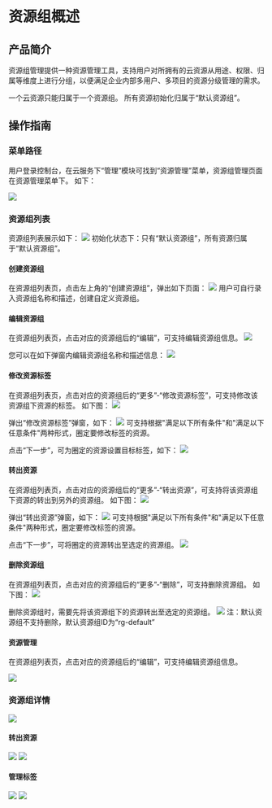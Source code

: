 # 资源组概述
## 产品简介

资源组管理提供一种资源管理工具，支持用户对所拥有的云资源从用途、权限、归属等维度上进行分组，以便满足企业内部多用户、多项目的资源分级管理的需求。

一个云资源只能归属于一个资源组。 所有资源初始化归属于“默认资源组”。

## 操作指南

### 菜单路径
用户登录控制台，在云服务下“管理”模块可找到“资源管理”菜单，资源组管理页面在资源管理菜单下。
如下：

![](https://github.com/jdcloudcom/cn/blob/wangxiaguang1116/image/resourcegroup/1-road.png)

### 资源组列表

资源组列表展示如下：
![](https://github.com/jdcloudcom/cn/blob/wangxiaguang1116/image/resourcegroup/2-list.png)
初始化状态下：只有“默认资源组”，所有资源归属于“默认资源组”。

#### 创建资源组

在资源组列表页，点击左上角的“创建资源组”，弹出如下页面：
![](https://github.com/jdcloudcom/cn/blob/wangxiaguang1116/image/resourcegroup/3-create.png)
用户可自行录入资源组名称和描述，创建自定义资源组。

#### 编辑资源组

在资源组列表页，点击对应的资源组后的“编辑”，可支持编辑资源组信息。
![](https://github.com/jdcloudcom/cn/blob/wangxiaguang1116/image/resourcegroup/4-edit.png)

您可以在如下弹窗内编辑资源组名称和描述信息：
![](https://github.com/jdcloudcom/cn/blob/wangxiaguang1116/image/resourcegroup/4-edit2.png)

#### 修改资源标签

在资源组列表页，点击对应的资源组后的“更多”-“修改资源标签”，可支持修改该资源组下资源的标签。
如下图：
![](https://github.com/jdcloudcom/cn/blob/wangxiaguang1116/image/resourcegroup/6-modify%20label1.png)

弹出“修改资源标签”弹窗，如下：
![](https://github.com/jdcloudcom/cn/blob/wangxiaguang1116/image/resourcegroup/6-modify%20label2.png)
可支持根据"满足以下所有条件"和"满足以下任意条件"两种形式，圈定要修改标签的资源。

点击“下一步”，可为圈定的资源设置目标标签，如下：
![](https://github.com/jdcloudcom/cn/blob/wangxiaguang1116/image/resourcegroup/6-modify%20labeil3.png)


#### 转出资源

在资源组列表页，点击对应的资源组后的“更多”-“转出资源”，可支持将该资源组下资源的转出到另外的资源组。
如下图：
![](https://github.com/jdcloudcom/cn/blob/wangxiaguang1116/image/resourcegroup/6-modify%20label1.png)

弹出“转出资源”弹窗，如下：
![](https://github.com/jdcloudcom/cn/blob/wangxiaguang1116/image/resourcegroup/7-out1.png)
可支持根据"满足以下所有条件"和"满足以下任意条件"两种形式，圈定要修改标签的资源。

点击“下一步”，可将圈定的资源转出至选定的资源组。
![](https://github.com/jdcloudcom/cn/blob/wangxiaguang1116/image/resourcegroup/7out2.png)


#### 删除资源组

在资源组列表页，点击对应的资源组后的“更多”-“删除”，可支持删除资源组。
如下图：
![](https://github.com/jdcloudcom/cn/blob/wangxiaguang1116/image/resourcegroup/6-modify%20label1.png)

删除资源组时，需要先将该资源组下的资源转出至选定的资源组。
![](https://github.com/jdcloudcom/cn/blob/wangxiaguang1116/image/resourcegroup/8-delete.png)
注：默认资源组不支持删除，默认资源组ID为“rg-default”


#### 资源管理

在资源组列表页，点击对应的资源组后的“编辑”，可支持编辑资源组信息。

![](https://github.com/jdcloudcom/cn/blob/wangxiaguang1116/image/resourcegroup/5-manage.png)


### 资源组详情

![](https://github.com/jdcloudcom/cn/blob/wangxiaguang1116/image/resourcegroup/9-detail.png)


#### 转出资源

![](https://github.com/jdcloudcom/cn/blob/wangxiaguang1116/image/resourcegroup/10-out1.png)
![](https://github.com/jdcloudcom/cn/blob/wangxiaguang1116/image/resourcegroup/10-out2.png)

#### 管理标签

![](https://github.com/jdcloudcom/cn/blob/wangxiaguang1116/image/resourcegroup/11-manage%20label1.png)
![](https://github.com/jdcloudcom/cn/blob/wangxiaguang1116/image/resourcegroup/11-manage%20label2.png)

